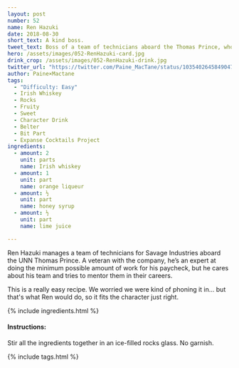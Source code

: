 ```yaml
---
layout: post
number: 52
name: Ren Hazuki
date: 2018-08-30
short_text: A kind boss. 
tweet_text: Boss of a team of technicians aboard the Thomas Prince, who tries to share his knowledge with his team.
hero: /assets/images/052-RenHazuki-card.jpg
drink_crop: /assets/images/052-RenHazuki-drink.jpg
twitter_url: "https://twitter.com/Paine_MacTane/status/1035402645849047040"
author: Paine×Mactane
tags:
  - "Difficulty: Easy"
  - Irish Whiskey
  - Rocks
  - Fruity
  - Sweet
  - Character Drink
  - Belter
  - Bit Part
  - Expanse Cocktails Project
ingredients:
  - amount: 2
    unit: parts
    name: Irish whiskey
  - amount: 1
    unit: part
    name: orange liqueur
  - amount: ½
    unit: part
    name: honey syrup
  - amount: ½
    unit: part
    name: lime juice

---
```


Ren Hazuki manages a team of technicians for Savage Industries aboard the UNN Thomas Prince. A veteran with the company, he’s an expert at doing the minimum possible amount of work for his paycheck, but he cares about his team and tries to mentor them in their careers.

This is a really easy recipe. We worried we were kind of phoning it in... but that's what Ren would do, so it fits the character just right.

{% include ingredients.html %}

#### Instructions:

Stir all the ingredients together in an ice-filled rocks glass. No garnish.

{% include tags.html %}
